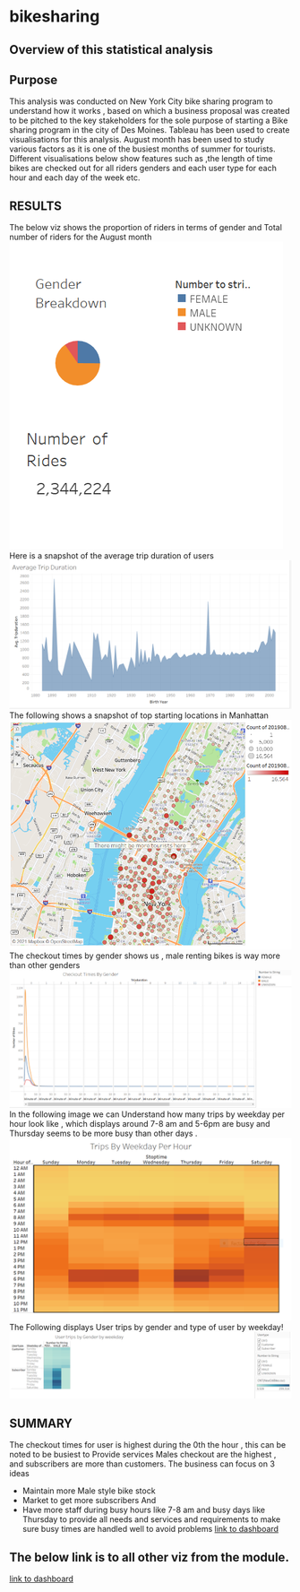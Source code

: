 # bikesharing
## Overview of this statistical analysis
## Purpose
This analysis was conducted on New York City bike sharing program   to understand how it works , based on which a business proposal was created to be pitched to  the key stakeholders for the sole purpose of starting a Bike sharing program in the city of Des Moines.
Tableau has been used to create visualisations for this analysis.
August month has been used to study various factors as it is one of the busiest months of summer for tourists.
Different visualisations  below show features such as ,the length of time bikes are checked out for all riders genders and each user type for each hour and each day of the week etc.

## RESULTS 
The below viz shows the proportion of riders in terms of gender and Total number of riders for the August month
![Capture.PNG](./resources/Capture.PNG)
Here is a snapshot of the average trip duration of users
![AverageTripDuration.PNG](./resources/AverageTripDuration.PNG)
The following shows a snapshot of top starting locations in Manhattan
![TopStaringLocations.PNG](./resources/TopStaringLocations.PNG)
The checkout times by gender shows us , male renting bikes is way more than other genders
![CheckoutTimesByGender.PNG](./resources/CheckoutTimesByGender.PNG)
In the following image we can Understand how many trips by weekday per hour look like , which displays around 7-8 am and 5-6pm are busy and Thursday seems to be more busy than other days .
![TripsByWeekdayperHour.PNG](./resources/TripsByWeekdayperHour.PNG)
The Following displays User trips by gender and type of user by weekday!
![Usertrips.PNG](./resources/Usertrips.PNG)
## SUMMARY
The checkout times for user is highest during the 0th  the hour , this can be noted to be busiest to Provide services
Males checkout are the highest , and subscribers are more than customers.
The business can focus on 3 ideas
- Maintain more Male style bike stock
- Market to get more subscribers
And
- Have more staff during busy hours like 7-8 am and busy days like Thursday  to provide all needs and services and requirements to make sure  busy times are handled well to avoid problems
[link to dashboard](https://public.tableau.com/app/profile/satm123/viz/NYCCitibikeAnalysis_16254821192320/NYCCitibikeAnalysis)

## The below link is to all other viz from the module.
[link to dashboard](https://public.tableau.com/profile/satm123#!/)


